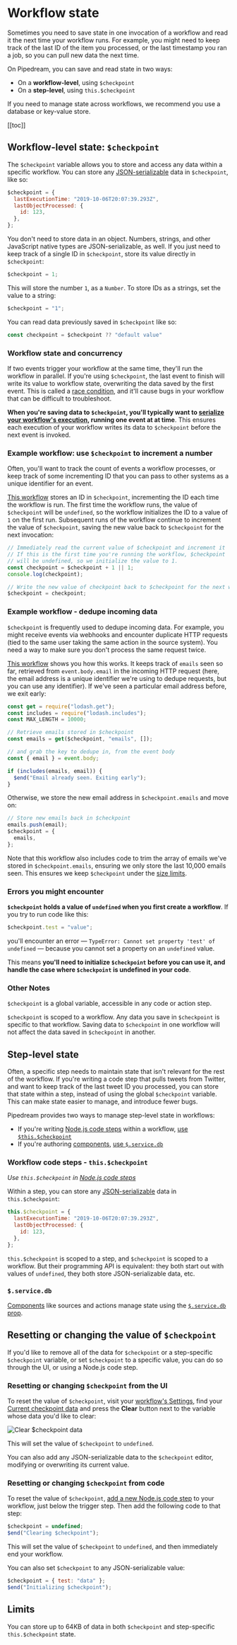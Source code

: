 # Workflow state

Sometimes you need to save state in one invocation of a workflow and read it the next time your workflow runs. For example, you might need to keep track of the last ID of the item you processed, or the last timestamp you ran a job, so you can pull new data the next time.

On Pipedream, you can save and read state in two ways:

- On a **workflow-level**, using `$checkpoint`
- On a **step-level**, using `this.$checkpoint`

If you need to manage state across workflows, we recommend you use a database or key-value store.

[[toc]]

## Workflow-level state: `$checkpoint`

The `$checkpoint` variable allows you to store and access any data within a specific workflow. You can store any [JSON-serializable](https://stackoverflow.com/a/3316779/10795955) data in `$checkpoint`, like so:

```javascript
$checkpoint = {
  lastExecutionTime: "2019-10-06T20:07:39.293Z",
  lastObjectProcessed: {
    id: 123,
  },
};
```

You don't need to store data in an object. Numbers, strings, and other JavaScript native types are JSON-serializable, as well. If you just need to keep track of a single ID in `$checkpoint`, store its value directly in `$checkpoint`:

```javascript
$checkpoint = 1;
```

This will store the number `1`, as a `Number`. To store IDs as a strings, set the value to a string:

```javascript
$checkpoint = "1";
```

You can read data previously saved in `$checkpoint` like so:

```javascript
const checkpoint = $checkpoint ?? "default value"
```

### Workflow state and concurrency

If two events trigger your workflow at the same time, they'll run the workflow in parallel. If you're using `$checkpoint`, the last event to finish will write its value to workflow state, overwriting the data saved by the first event. This is called a [race condition](https://en.wikipedia.org/wiki/Race_condition), and it'll cause bugs in your workflow that can be difficult to troubleshoot.

**When you're saving data to `$checkpoint`, you'll typically want to [serialize your workflow's execution](/workflows/events/concurrency-and-throttling/#managing-event-concurrency), running one event at at time**. This ensures each execution of your workflow writes its data to `$checkpoint` before the next event is invoked.

### Example workflow: use `$checkpoint` to increment a number

Often, you'll want to track the count of events a workflow processes, or keep track of some incrementing ID that you can pass to other systems as a unique identifier for an event.

[This workflow](https://pipedream.com/@dylburger/increment-a-number-stored-in-checkpoint-p_aNCYbM/edit) stores an ID in `$checkpoint`, incrementing the ID each time the workflow is run. The first time the workflow runs, the value of `$checkpoint` will be `undefined`, so the workflow initializes the ID to a value of `1` on the first run. Subsequent runs of the workflow continue to increment the value of `$checkpoint`, saving the new value back to `$checkpoint` for the next invocation:

```javascript
// Immediately read the current value of $checkpoint and increment it
// If this is the first time you're running the workflow, $checkpoint
// will be undefined, so we initialize the value to 1.
const checkpoint = $checkpoint + 1 || 1;
console.log(checkpoint);

// Write the new value of checkpoint back to $checkpoint for the next workflow run
$checkpoint = checkpoint;
```

### Example workflow - dedupe incoming data

`$checkpoint` is frequently used to dedupe incoming data. For example, you might receive events via webhooks and encounter duplicate HTTP requests (tied to the same user taking the same action in the source system). You need a way to make sure you don't process the same request twice.

[This workflow](https://pipedream.com/@dylburger/dedupe-based-on-incoming-key-exit-early-if-we-ve-seen-this-key-before-p_brCyAy/edit) shows you how this works. It keeps track of `emails` seen so far, retrieved from `event.body.email` in the incoming HTTP request (here, the email address is a unique identifier we're using to dedupe requests, but you can use any identifier). If we've seen a particular email address before, we exit early:

```javascript
const get = require("lodash.get");
const includes = require("lodash.includes");
const MAX_LENGTH = 10000;

// Retrieve emails stored in $checkpoint
const emails = get($checkpoint, "emails", []);

// and grab the key to dedupe in, from the event body
const { email } = event.body;

if (includes(emails, email)) {
  $end("Email already seen. Exiting early");
}
```

Otherwise, we store the new email address in `$checkpoint.emails` and move on:

```javascript
// Store new emails back in $checkpoint
emails.push(email);
$checkpoint = {
  emails,
};
```

Note that this workflow also includes code to trim the array of emails we've stored in `$checkpoint.emails`, ensuring we only store the last 10,000 emails seen. This ensures we keep `$checkpoint` under the [size limits](#limits).

### Errors you might encounter

**`$checkpoint` holds a value of `undefined` when you first create a workflow**. If you try to run code like this:

```javascript
$checkpoint.test = "value";
```

you'll encounter an error — `TypeError: Cannot set property 'test' of undefined` — because you cannot set a property on an `undefined` value.

This means **you'll need to initialize `$checkpoint` before you can use it, and handle the case where `$checkpoint` is undefined in your code**.

### Other Notes

`$checkpoint` is a global variable, accessible in any code or action step.

`$checkpoint` is scoped to a workflow. Any data you save in `$checkpoint` is specific to that workflow. Saving data to `$checkpoint` in one workflow will not affect the data saved in `$checkpoint` in another.

## Step-level state

Often, a specific step needs to maintain state that isn't relevant for the rest of the workflow. If you're writing a code step that pulls tweets from Twitter, and want to keep track of the last tweet ID you processed, you can store that state within a step, instead of using the global `$checkpoint` variable. This can make state easier to manage, and introduce fewer bugs.

Pipedream provides two ways to manage step-level state in workflows:

- If you're writing [Node.js code steps]((/workflows/steps/code/)) within a workflow, [use `$this.$checkpoint`](#workflow-code-steps-this-checkpoint)
- If you're authoring [components](/components/), [use `$.service.db`](/components/api/#db)

### Workflow code steps - `this.$checkpoint`

_Use `this.$checkpoint` in [Node.js code steps](/workflows/steps/code/)_

Within a step, you can store any [JSON-serializable](https://stackoverflow.com/a/3316779/10795955) data in `this.$checkpoint`:

```javascript
this.$checkpoint = {
  lastExecutionTime: "2019-10-06T20:07:39.293Z",
  lastObjectProcessed: {
    id: 123,
  },
};
```

`this.$checkpoint` is scoped to a step, and `$checkpoint` is scoped to a workflow. But their programming API is equivalent: they both start out with values of `undefined`, they both store JSON-serializable data, etc.

### `$.service.db`

[Components](/components/) like sources and actions manage state using the [`$.service.db` prop](/components/api/#db).

## Resetting or changing the value of `$checkpoint`

If you'd like to remove all of the data for `$checkpoint` or a step-specific `$checkpoint` variable, or set `$checkpoint` to a specific value, you can do so through the UI, or using a Node.js code step.

### Resetting or changing `$checkpoint` from the UI

To reset the value of `$checkpoint`, visit your [workflow's Settings](/workflows/settings/), find your [Current checkpoint data](/workflows/settings/#current-checkpoint-values) and press the **Clear** button next to the variable whose data you'd like to clear:

<div>
<img alt="Clear $checkpoint data" src="./images/clear-checkpoint.png">
</div>

This will set the value of `$checkpoint` to `undefined`.

You can also add any JSON-serializable data to the `$checkpoint` editor, modifying or overwriting its current value.

### Resetting or changing `$checkpoint` from code

To reset the value of `$checkpoint`, [add a new Node.js code step](/workflows/steps/code/#adding-a-code-step) to your workflow, just below the trigger step. Then add the following code to that step:

```javascript
$checkpoint = undefined;
$end("Clearing $checkpoint");
```

This will set the value of `$checkpoint` to `undefined`, and then immediately end your workflow.

You can also set `$checkpoint` to any JSON-serializable value:

```javascript
$checkpoint = { test: "data" };
$end("Initializing $checkpoint");
```

## Limits

You can store up to 64KB of data in both `$checkpoint` and step-specific `this.$checkpoint` state.

<Footer />
